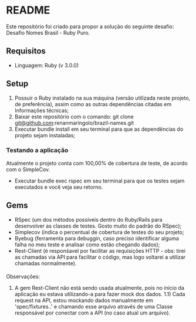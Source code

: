 # README

Este repositório foi criado para propor a solução do seguinte desafio: Desafio Nomes Brasil - Ruby Puro.

## <a name="tech_info"></a>Requisitos
* Linguagem: Ruby (v 3.0.0)

## Setup
1) Possuir o Ruby instalado na sua máquina (versão utilizada neste projeto, de preferência), assim como as outras dependências citadas em Informações técnicas;
2) Baixar este repositório com o comando: git clone git@github.com:renanmaringolo/brazil-names.git
3) Executar bundle install em seu terminal para que as dependências do projeto sejam instaladas;

### Testando a aplicação
Atualmente o projeto conta com 100,00% de cobertura de teste, de acordo com o SimpleCov.
* Executar bundle exec rspec em seu terminal para que os testes sejam executados e você veja seu retorno.

## Gems
* RSpec (um dos métodos possíveis dentro do Ruby/Rails para desenvolver as classes de testes. Gosto muito do padrão do RSpec);
* Simplecov (indica o percentual de cobertura de testes do seu projeto;
* Byebug (ferramenta para debuggin, caso preciso identificar alguma falha no meu teste e analisar como estão chegando dados);
* Rest-Client (é responśavel por facilitar as requisições HTTP - obs: tirei as chamadas via API para facilitar o código, mas logo voltarei a utilizar chamadas normalmente).


####
Observações: 
1) A gem Rest-Client não está sendo usada atualmente, pois no início da aplicação eu estava utilizando-a para fazer mock dos dados. 
1.1) Cada request na API, estou mockando dados manualmente em 'spec/fixtures..' e chamando esse arquivo através de uma Classe responsável por conectar com a API (no caso atual um arquivo).
####
